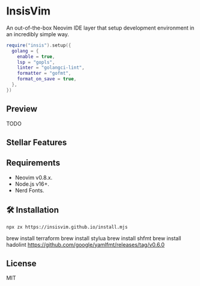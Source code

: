 # InsisVim

An out-of-the-box Neovim IDE layer that setup development environment in an incredibly simple way.

```lua
require("insis").setup({
  golang = {
    enable = true,
    lsp = "gopls",
    linter = "golangci-lint",
    formatter = "gofmt",
    format_on_save = true,
  },
})
```
## Preview

TODO

##  Stellar Features

## Requirements

- Neovim v0.8.x.
- Node.js v16+.
- Nerd Fonts.

## 🛠 Installation

`npx zx https://insisvim.github.io/install.mjs`

brew install terraform
brew install stylua
brew install shfmt
brew install hadolint
https://github.com/google/yamlfmt/releases/tag/v0.6.0

## License

MIT


